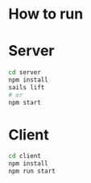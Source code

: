 # How to run

# Server

```bash
cd server
npm install
sails lift
# or
npm start
```

# Client

```bash
cd client
npm install
npm run start
```
